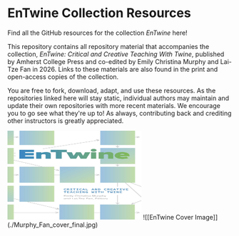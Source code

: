 # EnTwine Collection Resources
Find all the GitHub resources for the collection _EnTwine_ here!

This repository contains all repository material that accompanies the collection, _EnTwine: Critical and Creative Teaching With Twine_, published by Amherst College Press and co-edited by Emily Christina Murphy and Lai-Tze Fan in 2026. Links to these materials are also found in the print and open-access copies of the collection. 

You are free to fork, download, adapt, and use these resources. As the repositories linked here will stay static, individual authors may maintain and update their own repositories with more recent materials. We encourage you to go see what they're up to! As always, contributing back and crediting other instructors is greatly appreciated. 

<img src="./Murphy_Fan_cover_final.jpg" alt="Cover image of EnTwine collection features blue and green squares on a white background. Grey arrows point from one square to another." width="300" height="200">
![[EnTwine Cover Image]](./Murphy_Fan_cover_final.jpg)


